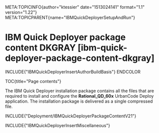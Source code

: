 META:TOPICINFO{author="ktessier" date="1513024141" format="1.1"
version="1.22"} META:TOPICPARENT{name="IBMQuickDeployerSetupAndRun"}

# IBM Quick Deployer package content DKGRAY [ibm-quick-deployer-package-content-dkgray]

INCLUDE{"IBMQuickDeployerInsertAuthorBuildBasis"} ENDCOLOR

TOC{title="Page contents"}

The IBM Quick Deployer installation package contains all the files that
are required to install and configure the **Rational_QD_60x** UrbanCode
Deploy application. The installation package is delivered as a single
compressed file.

INCLUDE{"Deployment/IBMQuickDeployerPackageContentV21"}

INCLUDE{"IBMQuickDeployerInsertMiscellaneous"}
